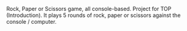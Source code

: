 Rock, Paper or Scissors game, all console-based.
Project for TOP (Introduction).
It plays 5 rounds of rock, paper or scissors against the console / computer.
